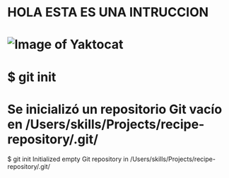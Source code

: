 # HOLA ESTA ES UNA INTRUCCION 
# ![Image of Yaktocat](https://octodex.github.com/images/yaktocat.png)
# $ git init
# Se inicializó un repositorio Git vacío en /Users/skills/Projects/recipe-repository/.git/
$ git init
Initialized empty Git repository in /Users/skills/Projects/recipe-repository/.git/
